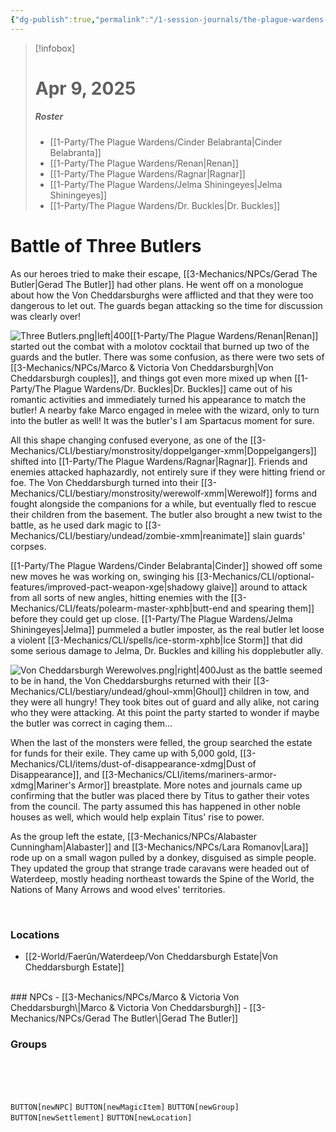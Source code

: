 ```yaml
---
{"dg-publish":true,"permalink":"/1-session-journals/the-plague-wardens-journal/session-12/","created":"2025-04-09T21:06:29.731-04:00","updated":"2025-04-11T16:41:15.087-04:00"}
---
```


>[!infobox]
># Apr 9, 2025
>##### Roster
>- [[1-Party/The Plague Wardens/Cinder Belabranta\|Cinder Belabranta]]
>- [[1-Party/The Plague Wardens/Renan\|Renan]]
>- [[1-Party/The Plague Wardens/Ragnar\|Ragnar]]
>- [[1-Party/The Plague Wardens/Jelma Shiningeyes\|Jelma Shiningeyes]]
>- [[1-Party/The Plague Wardens/Dr. Buckles\|Dr. Buckles]]

# Battle of Three Butlers
As our heroes tried to make their escape, [[3-Mechanics/NPCs/Gerad The Butler\|Gerad The Butler]] had other plans. He went off on a monologue about how the Von Cheddarsburghs were afflicted and that they were too dangerous to let out. The guards began attacking so the time for discussion was clearly over!

![Three Butlers.png|left|400](/img/user/z_Assets/Three%20Butlers.png)[[1-Party/The Plague Wardens/Renan\|Renan]] started out the combat with a molotov cocktail that burned up two of the guards and the butler. There was some confusion, as there were two sets of [[3-Mechanics/NPCs/Marco & Victoria Von Cheddarsburgh\|Von Cheddarsburgh couples]], and things got even more mixed up when [[1-Party/The Plague Wardens/Dr. Buckles\|Dr. Buckles]] came out of his romantic activities and immediately turned his appearance to match the butler! A nearby fake Marco engaged in melee with the wizard, only to turn into the butler as well! It was the butler's I am Spartacus moment for sure.

All this shape changing confused everyone, as one of the [[3-Mechanics/CLI/bestiary/monstrosity/doppelganger-xmm\|Doppelgangers]] shifted into [[1-Party/The Plague Wardens/Ragnar\|Ragnar]]. Friends and enemies attacked haphazardly, not entirely sure if they were hitting friend or foe. The Von Cheddarsburgh turned into their [[3-Mechanics/CLI/bestiary/monstrosity/werewolf-xmm\|Werewolf]] forms and fought alongside the companions for a while, but eventually fled to rescue their children from the basement. The butler also brought a new twist to the battle, as he used dark magic to [[3-Mechanics/CLI/bestiary/undead/zombie-xmm\|reanimate]] slain guards' corpses.

[[1-Party/The Plague Wardens/Cinder Belabranta\|Cinder]] showed off some new moves he was working on, swinging his [[3-Mechanics/CLI/optional-features/improved-pact-weapon-xge\|shadowy glaive]] around to attack from all sorts of new angles, hitting enemies with the [[3-Mechanics/CLI/feats/polearm-master-xphb\|butt-end and spearing them]] before they could get up close. [[1-Party/The Plague Wardens/Jelma Shiningeyes\|Jelma]] pummeled a butler imposter, as the real butler let loose a violent [[3-Mechanics/CLI/spells/ice-storm-xphb\|Ice Storm]] that did some serious damage to Jelma, Dr. Buckles and killing his  dopplebutler ally.

![Von Cheddarsburgh Werewolves.png|right|400](/img/user/z_Assets/Von%20Cheddarsburgh%20Werewolves.png)Just as the battle seemed to be in hand, the Von Cheddarsburghs returned with their [[3-Mechanics/CLI/bestiary/undead/ghoul-xmm\|Ghoul]] children in tow, and they were all hungry! They took bites out of guard and ally alike, not caring who they were attacking. At this point the party started to wonder if maybe the butler was correct in caging them...

When the last of the monsters were felled, the group searched the estate for funds for their exile. They came up with 5,000 gold, [[3-Mechanics/CLI/items/dust-of-disappearance-xdmg\|Dust of Disappearance]], and [[3-Mechanics/CLI/items/mariners-armor-xdmg\|Mariner's Armor]] breastplate. More notes and journals came up confirming that the butler was placed there by Titus to gather their votes from the council. The party assumed this has happened in other noble houses as well, which would help explain Titus' rise to power.

As the group left the estate, [[3-Mechanics/NPCs/Alabaster Cunningham\|Alabaster]] and [[3-Mechanics/NPCs/Lara Romanov\|Lara]] rode up on a small wagon pulled by a donkey, disguised as simple people. They updated the group that strange trade caravans were headed out of Waterdeep, mostly heading northeast towards the Spine of the World, the Nations of Many Arrows and wood elves' territories.  
<div style="clear: both;"></div><br>

### Locations
- [[2-World/Faerûn/Waterdeep/Von Cheddarsburgh Estate\|Von Cheddarsburgh Estate]]
<br>
### NPCs
- [[3-Mechanics/NPCs/Marco & Victoria Von Cheddarsburgh\|Marco & Victoria Von Cheddarsburgh]]
- [[3-Mechanics/NPCs/Gerad The Butler\|Gerad The Butler]]
<br>

### Groups

<br><br><br>


`BUTTON[newNPC]` `BUTTON[newMagicItem]` `BUTTON[newGroup]` `BUTTON[newSettlement]` `BUTTON[newLocation]`

